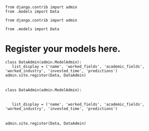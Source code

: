 ```python3
from django.contrib import admin
from .models import Data
 ```
 ```python3
from django.contrib import admin
 ```

 ```python3
from .models import Data
 ```

# Register your models here.
 ```python3
class DataAdmin(admin.ModelAdmin):
    list_display = ('name', 'worked_fields', 'academic_fields', 'worked_industry', 'invested_time', 'predictions')
admin.site.register(Data, DataAdmin)
 ```

###### 
 ```python3
class DataAdmin(admin.ModelAdmin):
 ```
###### 
 ```python3
    list_display = ('name', 'worked_fields', 'academic_fields', 'worked_industry', 'invested_time', 'predictions')
 ```
###### 
 ```python3
admin.site.register(Data, DataAdmin)
 ```
